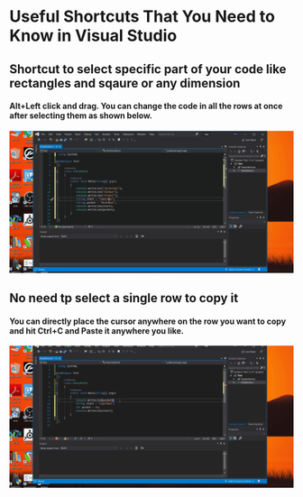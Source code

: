 # Useful Shortcuts That You Need to Know in Visual Studio
## Shortcut to select specific part of your code like rectangles and sqaure or any dimension
#### Alt+Left click and drag. You can change the code in all the rows at once after selecting them as shown below.
![Specific Part](SelectSpecificPartOfYourCode.gif)

## No need tp select a single row to copy it
#### You can directly place the cursor anywhere on the row you want to copy and hit Ctrl+C and Paste it anywhere you like.
![Copy](Copying.gif)
